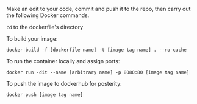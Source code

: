 Make an edit to your code, commit and push it to the repo, then carry out the following Docker commands.

```cd``` to the dockerfile's directory

To build your image:
```
docker build -f [dockerfile name] -t [image tag name] . --no-cache
```
To run the container locally and assign ports:
```
docker run -dit --name [arbitrary name] -p 8080:80 [image tag name]
```
To push the image to dockerhub for posterity:
```
docker push [image tag name]
```
